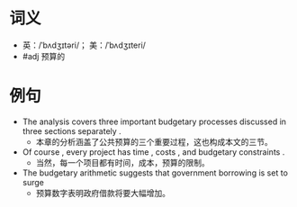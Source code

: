 # 词义
- 英：/ˈbʌdʒɪtəri/； 美：/ˈbʌdʒɪteri/
- #adj 预算的
# 例句
- The analysis covers three important budgetary processes discussed in three sections separately .
	- 本章的分析涵盖了公共预算的三个重要过程，这也构成本文的三节。
- Of course , every project has time , costs , and budgetary constraints .
	- 当然，每一个项目都有时间，成本，预算的限制。
- The budgetary arithmetic suggests that government borrowing is set to surge
	- 预算数字表明政府借款将要大幅增加。
